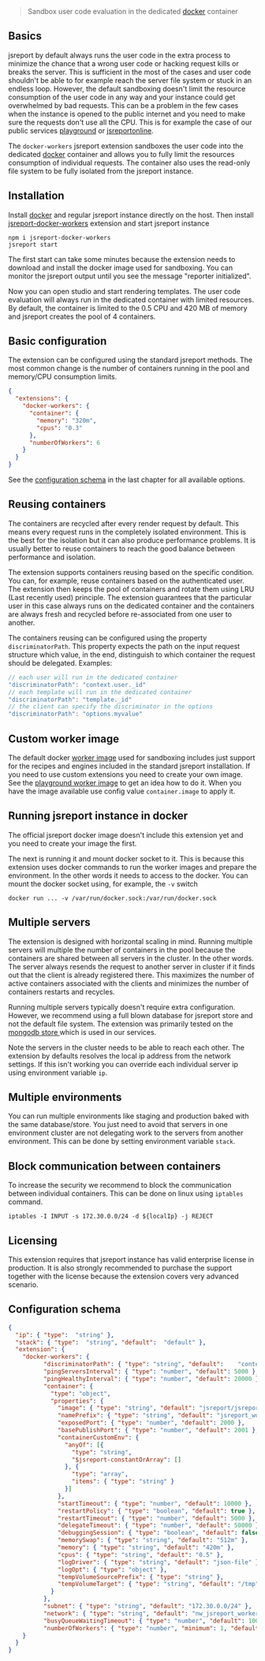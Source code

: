 


> Sandbox user code evaluation in the dedicated [docker](https://www.docker.com/) container

## Basics

jsreport by default always runs the user code in the extra process to minimize the chance that a wrong user code or hacking request kills or breaks the server. This is sufficient in the most of the cases and user code shouldn't be able to for example reach the server file system or stuck in an endless loop. However, the default sandboxing doesn't limit the resource consumption of the user code in any way and your instance could get overwhelmed by bad requests. This can be a problem in the few cases when the instance is opened to the public internet and you need to make sure the requests don't use all the CPU. This is for example the case of our public services [playground](https://playground.jsreport.net) or [jsreportonline](https://jsreportonline.net).

The `docker-workers` jsreport extension sandboxes the user code into the dedicated [docker](https://www.docker.com/) container and allows you to fully limit the resources consumption of individual requests. The container also uses the read-only file system to be fully isolated from the jsreport instance.

## Installation

Install [docker](https://www.docker.com/) and regular jsreport instance directly on the host. Then install [jsreport-docker-workers]() extension and start jsreport instance

```
npm i jsreport-docker-workers
jsreport start
```

The first start can take some minutes because the extension needs to download and install the docker image used for sandboxing. You can monitor the jsreport output until you see the message "reporter initialized".

Now you can open studio and start rendering templates. The user code evaluation will always  run in the dedicated container with limited resources. By default, the container is limited to the 0.5 CPU and 420 MB of memory and jsreport creates the pool of 4 containers.

## Basic configuration

The extension can be configured using the standard jsreport methods. The most common change is the number of containers running in the pool and memory/CPU consumption limits.

```json
{
  "extensions": {
    "docker-workers": {
      "container": {
        "memory": "320m",
        "cpus": "0.3"
      },
      "numberOfWorkers": 6
    }
  }
}  
```

See the [configuration schema](#configuration-schema) in the last chapter for all available options.

## Reusing containers

The containers are recycled after every render request by default. This means every request runs in the completely isolated environment. This is the best for the isolation but it can also produce performance problems. It is usually better to reuse containers to reach the good balance between performance and isolation. 

The extension supports containers reusing based on the specific condition. You can, for example, reuse containers based on the authenticated user. The extension then keeps the pool of containers and rotate them using LRU (Last recently used) principle. The extension guarantees that the particular user in this case always runs on the dedicated container and the containers are always fresh and recycled before re-associated from one user to another.

The containers reusing can be configured using the property  `discriminatorPath`. This property expects the path on the input request structure which value, in the end, distinguish to which container the request should be delegated. Examples:

```js
// each user will run in the dedicated container
"discriminatorPath": "context.user._id"
// each template will run in the dedicated container
"discriminatorPath": "template._id"
// the client can specify the discriminator in the options
"discriminatorPath": "options.myvalue"
```

## Custom worker image

The default docker [worker image](https://github.com/jsreport/jsreport-worker) used for sandboxing includes just support for the recipes and engines included in the standard jsreport installation. If you need to use custom extensions you need to create your own image. See the [playground worker image](https://github.com/jsreport/playground-worker) to get an idea how to do it. When you have the image available use config value `container.image` to apply it.

## Running jsreport instance in docker
The official jsreport docker image doesn't include this extension yet and you need to create your image the first.

The next is running it and mount docker socket to it. This is because this extension uses docker commands to run the worker images and prepare the environment. In the other words it needs to access to the docker. You can mount the docker socket using, for example, the `-v` switch
```
docker run ... -v /var/run/docker.sock:/var/run/docker.sock
```

## Multiple servers

The extension is designed with horizontal scaling in mind. Running multiple servers will multiple the number of containers in the pool because the containers are shared between all servers in the cluster. In the other words. The server always resends the request to another server in cluster if it finds out that the client is already registered there. This maximizes the number of active containers associated with the clients and minimizes the number of containers restarts and recycles.

Running multiple servers typically doesn't require extra configuration. However, we recommend using a full blown database for jsreport store and not the default file system. The extension was primarily tested on the [mongodb store ](https://github.com/jsreport/jsreport-mongodb-store) which is used in our services.

Note the servers in the cluster needs to be able to reach each other. The extension by defaults resolves the local ip address from the network settings. If this isn't working you can override each individual server ip using environment variable `ip`.

## Multiple environments

You can run multiple environments like staging and production baked with the same database/store. You just need to avoid that servers in one environment cluster are not delegating work to the servers from another environment. This can be done by setting environment variable `stack`.

## Block communication between containers

To increase the security we recommend to block the communication between individual containers. This can be done on linux using `iptables` command.

```
iptables -I INPUT -s 172.30.0.0/24 -d ${localIp} -j REJECT
```

## Licensing
This extension requires that jsreport instance has valid enterprise license in production. It is also strongly recommended to purchase the support together with the license because the extension covers very advanced scenario.

## Configuration schema

```json
{
  "ip": { "type":  "string" },
  "stack": { "type":  "string", "default":  "default" },
  "extension": {
    "docker-workers": {		  
          "discriminatorPath": { "type": "string", "default":    "context.reportCounter" },
          "pingServersInterval": { "type": "number", "default": 5000 },
          "pingHealthyInterval": { "type": "number", "default": 20000 },
          "container": {
            "type": "object",
            "properties": {
	          "image": { "type": "string", "default": "jsreport/jsreport-worker" },              
              "namePrefix": { "type": "string", "default": "jsreport_worker" },
			  "exposedPort": { "type": "number", "default": 2000 },
			  "basePublishPort": { "type": "number", "default": 2001 },
			  "containerCustomEnv": {
	            "anyOf": [{
	              "type": "string",
	              "$jsreport-constantOrArray": []
                }, {
	              "type": "array",
	              "items": { "type": "string" }
                }]
	          },
	          "startTimeout": { "type": "number", "default": 10000 },
	          "restartPolicy": { "type": "boolean", "default": true },
	          "restartTimeout": { "type": "number", "default": 5000 },
	          "delegateTimeout": { "type": "number", "default": 50000 },
	          "debuggingSession": { "type": "boolean", "default": false },
	          "memorySwap": { "type": "string", "default": "512m" },
	          "memory": { "type": "string", "default": "420m" },
	          "cpus": { "type": "string", "default": "0.5" },
	          "logDriver": { "type": "string", "default": "json-file" },
	          "logOpt": { "type": "object" },
	          "tempVolumeSourcePrefix": { "type": "string" },
	          "tempVolumeTarget": { "type": "string", "default": "/tmp" },
            }
		  },
          "subnet": { "type": "string", "default": "172.30.0.0/24" },
          "network": { "type": "string", "default": "nw_jsreport_workers_docker_manager" },
          "busyQueueWaitingTimeout": { "type": "number", "default": 10000 },
          "numberOfWorkers": { "type": "number", "minimum": 1, "default": 4 }      
    }
  }  
}
```

